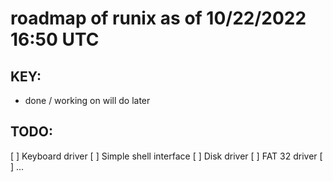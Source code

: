 # roadmap of runix as of 10/22/2022 16:50 UTC

## KEY:
* done
/ working on
  will do later

## TODO:
[ ] Keyboard driver
[ ] Simple shell interface
[ ] Disk driver
[ ] FAT 32 driver
[ ] ...
